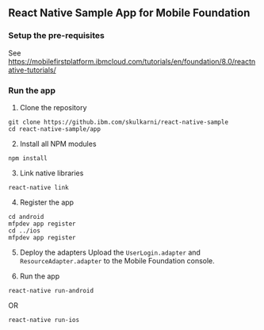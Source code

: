 ## React Native Sample App for Mobile Foundation 

### Setup the pre-requisites 
See https://mobilefirstplatform.ibmcloud.com/tutorials/en/foundation/8.0/reactnative-tutorials/ 


### Run the app 

1. Clone the repository 

```
git clone https://github.ibm.com/skulkarni/react-native-sample
cd react-native-sample/app
```

2. Install all NPM modules 

```
npm install
```

3. Link native libraries 

```
react-native link 
```

4. Register the app 
```
cd android
mfpdev app register
cd ../ios
mfpdev app register
```

5. Deploy the adapters
Upload the `UserLogin.adapter` and `ResourceAdapter.adapter` to the Mobile Foundation console. 

6. Run the app

```
react-native run-android
``` 
OR
```
react-native run-ios
```
